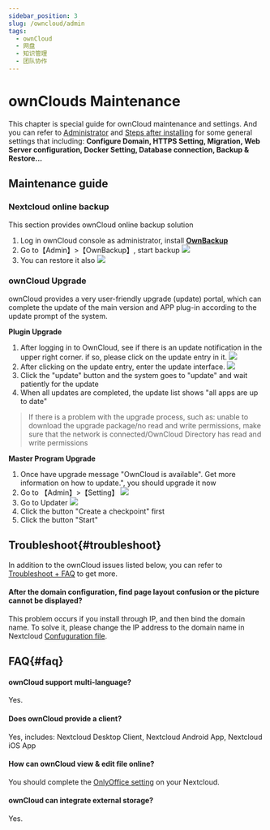 ```yaml
---
sidebar_position: 3
slug: /owncloud/admin
tags:
  - ownCloud
  - 网盘
  - 知识管理
  - 团队协作
---
```


# ownClouds Maintenance

This chapter is special guide for ownCloud maintenance and settings. And you can refer to [Administrator](../administrator) and [Steps after installing](../install/setup) for some general settings that including: **Configure Domain, HTTPS Setting, Migration, Web Server configuration, Docker Setting, Database connection, Backup & Restore...**  


## Maintenance guide

### Nextcloud online backup

This section provides ownCloud online backup solution

1. Log in ownCloud console as administrator, install **[OwnBackup](https://en.websoft9.com/xdocs/owncloud-image-guide/#using-apps)** 
2. Go to【Admin】>【OwnBackup】, start backup
   ![](https://libs.websoft9.com/Websoft9/DocsPicture/en/owncloud/owncloud-ownbackup-websoft9.png)
3. You can restore it also
   ![](https://libs.websoft9.com/Websoft9/DocsPicture/en/owncloud/owncloud-restore-websoft9.png)

### ownCloud Upgrade

ownCloud provides a very user-friendly upgrade (update) portal, which can complete the update of the main version and APP plug-in according to the update prompt of the system.

**Plugin Upgrade**

1. After logging in to OwnCloud, see if there is an update notification in the upper right corner. if so, please click on the update entry in it.
  ![](https://libs.websoft9.com/Websoft9/DocsPicture/en/owncloud/owncloud-updatenotify-websoft9.png)
2. After clicking on the update entry, enter the update interface.
   ![](https://libs.websoft9.com/Websoft9/DocsPicture/en/owncloud/owncloud-updatelist-websoft9.png)
3. Click the "update" button and the system goes to "update" and wait patiently for the update
4. When all updates are completed, the update list shows "all apps are up to date"

> If there is a problem with the upgrade process, such as: unable to download the upgrade package/no read and write permissions, make sure that the network is connected/OwnCloud Directory has read and write permissions

**Master Program Upgrade**

1. Once have upgrade message "OwnCloud is available". Get more information on how to update.", you should upgrade it now
2. Go to 【Admin】>【Setting】
   ![](https://libs.websoft9.com/Websoft9/DocsPicture/en/owncloud/owncloud-openupdater-websoft9.png)
3. Go to Updater
   ![](https://libs.websoft9.com/Websoft9/DocsPicture/en/owncloud/owncloud-updater-websoft9.png)
4. Click the button "Create a checkpoint" first
5. Click the button "Start"

## Troubleshoot{#troubleshoot}

In addition to the ownCloud issues listed below, you can refer to [Troubleshoot + FAQ](../troubleshoot) to get more.  

#### After the domain configuration, find page layout confusion or the picture cannot be displayed?

This problem occurs if you install through IP, and then bind the domain name. To solve it, please change the IP address to the domain name in Nextcloud [Confuguration file](../owncloud#path).

## FAQ{#faq}

#### ownCloud support multi-language?

Yes.

#### Does ownCloud provide a client?

Yes, includes: Nextcloud Desktop Client, Nextcloud Android App, Nextcloud iOS App

#### How can ownCloud view & edit file online?

You should complete the [OnlyOffice setting](../ownCloud/solution#onlyoffice) on your Nextcloud.

#### ownCloud can integrate external storage?

Yes.